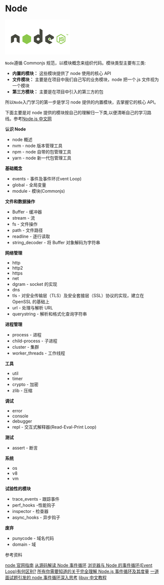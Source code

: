 # Node

![nodejs](./img/node.png)

`Node`遵循 Commonjs 规范，以模块概念来组织代码。模块类型主要有三类:

-   **内置的模块：** 这些模块提供了 node 使用的核心 API
-   **文件模块：** 主要是在项目中我们自己写的业务模块，node 把一个.js 文件视为一个模块
-   **第三方模块：** 主要是在项目中引入的第三方的包

所以`Node`入门学习的第一步是学习 node 提供的内置模块，去掌握它的核心 API。

下面主要是对 node 提供的模块按自己的理解归一下类,以便清晰自己的学习路线。参考[Node.js 中文网](http://nodejs.cn/api/)

**认识 Node**

-   node 概述
-   nvm - node 版本管理工具
-   npm - node 自带的包管理工具
-   yarn - node 新一代包管理工具

**基础概念**

-   events - 事件及事件环(Event Loop)
-   global - 全局变量
-   module - 模块(Commonjs)

**文件和数据操作**

-   Buffer - 缓冲器
-   stream - 流
-   fs - 文件操作
-   path - 文件路径
-   readline - 逐行读取
-   string_decoder - 将 Buffer 对象解码为字符串

**网络管理**

-   http
-   http2
-   https
-   net
-   dgram - socket 的实现
-   dns
-   tls - 对安全传输层（TLS）及安全套接层（SSL）协议的实现，建立在 OpenSSL 的基础上
-   url - 处理与解析 URL
-   querystring - 解析和格式化查询字符串

**进程管理**

-   process - 进程
-   child-process - 子进程
-   cluster - 集群
-   worker_threads - 工作线程

**工具**

-   util
-   timer
-   crypto - 加密
-   zlib - 压缩

**调试**

-   error
-   console
-   debugger
-   repl - 交互式解释器(Read-Eval-Print Loop)

**测试**

-   assert - 断言

**系统**

-   os
-   v8
-   vm

**试验性的模块**

-   trace_events - 跟踪事件
-   perf_hooks -性能钩子
-   inspector - 检查器
-   async_hooks - 异步钩子

**废弃**

-   punycode - 域名代码
-   domain - 域

参考资料

[node 官网指南](https://nodejs.org/zh-cn/docs/guides/)
[从源码解读 Node 事件循环](https://juejin.im/post/5d439f016fb9a06b29752d5a#heading-5)
[浏览器与 Node 的事件循环(Event Loop)有何区别?](https://juejin.im/post/5c337ae06fb9a049bc4cd218#heading-22)
[所有你需要知道的关于完全理解 Node.js 事件循环及其度量](https://juejin.im/post/5984816a518825265674c8f6#heading-0)
[一道面试题引发的 node 事件循环深入思考](https://juejin.im/post/5cf25a19f265da1bba58ec43#heading-2)
[libuv 中文教程](http://luohaha.github.io/Chinese-uvbook/index.html)
